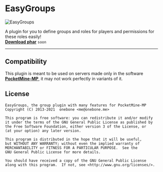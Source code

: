 # EasyGroups 
![EasyGroups](https://media.discordapp.net/attachments/645792232632221729/1032113968845697034/57_Sem_Titulo_20221018041500.png)

A plugin for you to define groups and roles for players and permissions for these roles easily! <br> **[Download phar]()** ``soon``
- - - -
## Compatibility 
This plugin is meant to be used on servers made only in the software **[PocketMine-MP](https://github.com/pmmp/PocketMine-MP)**, it may not work perfectly in variants of it.

## License
```
EasyGroups, the group plugin with many features for PocketMine-MP
Copyright (C) 2013-2021  onebone <me@onebone.me>

This program is free software: you can redistribute it and/or modify
it under the terms of the GNU General Public License as published by
the Free Software Foundation, either version 3 of the License, or
(at your option) any later version.

This program is distributed in the hope that it will be useful,
but WITHOUT ANY WARRANTY; without even the implied warranty of
MERCHANTABILITY or FITNESS FOR A PARTICULAR PURPOSE.  See the
GNU General Public License for more details.

You should have received a copy of the GNU General Public License
along with this program.  If not, see <http://www.gnu.org/licenses/>.
``` 
